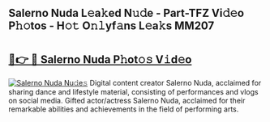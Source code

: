 ## Salerno Nuda L𝚎a𝚔ed N𝚞𝚍e - Part-TFZ Vi𝚍𝚎o P𝚑𝚘tos - H𝚘𝚝 O𝚗𝚕yf𝚊ns L𝚎a𝚔s MM207

# <h2><a href="http://kfciil.oniu.top/?m=Salerno+Nuda">🔗👉 🔴 Salerno Nuda P𝚑ot𝚘𝚜 V𝚒d𝚎o</a></h2>

[![Salerno Nuda Nu𝚍e𝚜](https://i.imgur.com/0qMVB7G.gif)](http://kfciil.oniu.top/?m=Salerno+Nuda)
Digital content creator Salerno Nuda, acclaimed for sharing dance and lifestyle material, consisting of performances and vlogs on social media. Gifted actor/actress Salerno Nuda, acclaimed for their remarkable abilities and achievements in the field of performing arts.  
